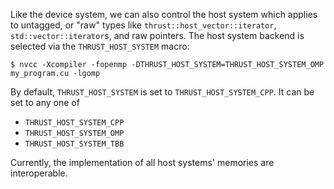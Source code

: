 Like the device system, we can also control the host system which applies to untagged, or "raw" types like ```thrust::host_vector::iterator```, ```std::vector::iterator```s, and raw pointers. The host system backend is selected via the ```THRUST_HOST_SYSTEM``` macro:

    $ nvcc -Xcompiler -fopenmp -DTHRUST_HOST_SYSTEM=THRUST_HOST_SYSTEM_OMP my_program.cu -lgomp

By default, ```THRUST_HOST_SYSTEM``` is set to ```THRUST_HOST_SYSTEM_CPP```. It can be set to any one of

  * ```THRUST_HOST_SYSTEM_CPP```
  * ```THRUST_HOST_SYSTEM_OMP```
  * ```THRUST_HOST_SYSTEM_TBB```

Currently, the implementation of all host systems' memories are interoperable.